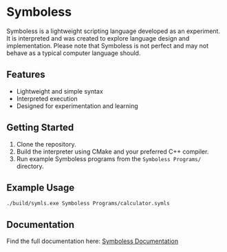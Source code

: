 # Symboless

Symboless is a lightweight scripting language developed as an experiment. It is interpreted and was created to explore language design and implementation. Please note that Symboless is not perfect and may not behave as a typical computer language should.

## Features
- Lightweight and simple syntax
- Interpreted execution
- Designed for experimentation and learning

## Getting Started
1. Clone the repository.
2. Build the interpreter using CMake and your preferred C++ compiler.
3. Run example Symboless programs from the `Symboless Programs/` directory.


## Example Usage
```
./build/symls.exe Symboless Programs/calculator.symls
```

## Documentation
Find the full documentation here: [Symboless Documentation](https://ansh1406.github.io/Symboless-Documentation/)


